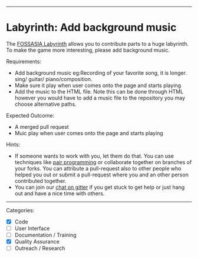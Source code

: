 

---

# Labyrinth: Add background music

The [FOSSASIA Labyrinth](https://github.com/fossasia/labyrinth/) allows you to contribute parts to a huge labyrinth.
To make the game more interesting, please add background music.

Requirements:
- Add background music eg:Recording of your favorite song, it is longer. sing/ guitar/ piano/composition.
- Make sure it play when user comes onto the page and starts playing
- Add the music to the HTML file. Note this can be done through HTML however you would have to add a music file to the repository
you may choose alternative paths.

Expected Outcome:
- A merged pull request
- Muic play when user comes onto the page and starts playing

Hints:
- If someone wants to work with you, let them do that. You can use techniques like [pair programming](https://www.youtube.com/watch?v=vgkahOzFH2Q) or collaborate together on branches of your forks. You can attribute a pull-request also to other people who helped you out or submit a pull-request where you and an other person contributed together.
- You can join our [chat on gitter](https://gitter.im/fossasia/labyrinth) if you get stuck to get help or just hang out and have a nice time with others.

---

Categories:
- [X] Code
- [ ] User Interface
- [ ] Documentation / Training
- [X] Quality Assurance
- [ ] Outreach / Research
